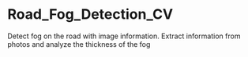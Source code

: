 # Road_Fog_Detection_CV
Detect fog on the road with image information. Extract information from photos and analyze the thickness of the fog
